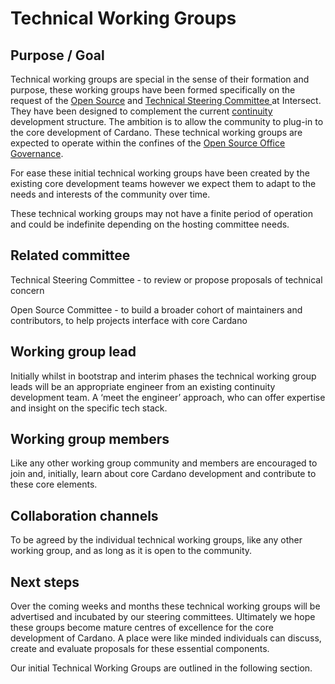 # Technical Working Groups

## Purpose / Goal

Technical working groups are special in the sense of their formation and purpose, these working groups have been formed specifically on the request of the [Open Source](https://app.gitbook.com/s/o50OuflyxfUMOt8hHPn2/intersect-membership/intersect-committees/open-source-committee-osc) and [Technical Steering Committee ](https://app.gitbook.com/s/o50OuflyxfUMOt8hHPn2/intersect-membership/intersect-committees/technical-steering-committee-tsc)at Intersect. They have been designed to complement the current [continuity](https://app.gitbook.com/s/o50OuflyxfUMOt8hHPn2/archive/cardano-budget-archive/intersect-operational-services/cardano-continuity) development structure. The ambition is to allow the community to plug-in to the core development of Cardano. These technical working groups are expected to operate within the confines of the [Open Source Office Governance](https://intersect.gitbook.io/open-source-committee/policies/governance).

For ease these initial technical working groups have been created by the existing core development teams however we expect them to adapt to the needs and interests of the community over time.

These technical working groups may not have a finite period of operation and could be indefinite depending on the hosting committee needs.&#x20;

## Related committee

Technical Steering Committee - to review or propose proposals of technical concern

Open Source Committee - to build a broader cohort of maintainers and contributors, to help projects interface with core Cardano

## Working group lead

Initially whilst in bootstrap and interim phases the technical working group leads will be an appropriate engineer from an existing continuity development team. A ‘meet the engineer’ approach, who can offer expertise and insight on the specific tech stack.&#x20;

## Working group members

Like any other working group community and members are encouraged to join and, initially, learn about core Cardano development and contribute to these core elements.&#x20;

## Collaboration channels&#x20;

To be agreed by the individual technical working groups, like any other working group, and as long as it is open to the community.

## Next steps

Over the coming weeks and months these technical working groups will be advertised and incubated by our steering committees. Ultimately we hope these groups become mature centres of excellence for the core development of Cardano. A place were like minded individuals can discuss, create and evaluate proposals for these essential components.&#x20;

Our initial Technical Working Groups are outlined in the following section.
